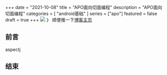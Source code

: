 +++
date = "2021-10-08"
title = "APO面向切面编程"
description = "APO面向切面编程"
categories = [
    "android基础"
]
series = ["apo"]
featured = false
draft = true 
+++
![](https://gitee.com/lalalaxiaowifi/pictures/raw/master/image/%E6%97%A5%E5%B8%B8%E6%90%AC%E7%A0%96%E5%A4%B4.png)
》 顺便推一下[博客主页](http://lalalaxiaowifi.gitee.io/pictures/)
## 前言
aspectj


## 结束


